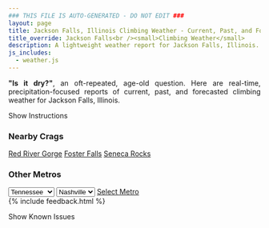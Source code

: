 ```yaml
---
### THIS FILE IS AUTO-GENERATED - DO NOT EDIT ###
layout: page
title: Jackson Falls, Illinois Climbing Weather - Current, Past, and Forecasted Report
title_override: Jackson Falls<br /><small>Climbing Weather</small>
description: A lightweight weather report for Jackson Falls, Illinois. Optimized for slow internet connections.
js_includes:
  - weather.js
---
```


<section class="measure center lh-copy f5-ns f6 ph2 mv4" style="text-align: justify;">
<strong>"Is it dry?"</strong>, an oft-repeated, age-old question. Here are real-time,
precipitation-focused reports of current, past, and forecasted climbing weather for Jackson Falls, Illinois.
</section>

<p id="settings-toggle" class="mw5 b center tc hover-light-red black-70 pointer">Show Instructions</p>
<section id="settings" class="overflow-hidden" style="display:none;">
    <div class="mv2 ph2 center">
        <div class="fn f6 tc pv2">
            <p class="measure lh-copy center"><strong>Show/hide hourly forecasts</strong> by clicking the desired day.</p>
            <hr class="mw5 p0 mv2 o-60 b0 bt b--light-red light-red bg-light-red">
            <p class="measure lh-copy center"><strong>Current and Past conditions</strong> are measured by the nearest weather station. <strong>Forecast conditions</strong> are calculated and polled separately.</p>
            <hr class="mw5 p0 mv2 o-60 b0 bt b--light-red light-red bg-light-red">
            <p class="measure lh-copy center"><strong>Having issues?</strong> Try <a id="clear-cache" class="no-underline relative fancy-link light-red hover-light-red" href="#">clearing the local cache</a>.</p>
            <hr class="mw5 p0 mv2 o-60 b0 bt b--light-red light-red bg-light-red">
            <p class="measure lh-copy center">Weather data sourced from <a class="no-underline fancy-link relative light-red" target="_blank" href="https://www.weather.gov/documentation/services-web-api">weather.gov</a>.</p>
        </div>
    </div>
</section>
<section id="weather" data-crag="jackson-falls-illinois" class="mv4-ns mv3 ph2 center"></section>
<section id="nearby" class="tc lh-copy">
  <h3>Nearby Crags</h3>
<a class="nowrap no-underline fancy-link relative light-red mh3" href="/crags/red-river-gorge-kentucky-weather.html">Red River Gorge</a>
<a class="nowrap no-underline fancy-link relative light-red mh3" href="/crags/foster-falls-tennessee-weather.html">Foster Falls</a>
<a class="nowrap no-underline fancy-link relative light-red mh3" href="/crags/seneca-rocks-west-virginia-weather.html">Seneca Rocks</a>
</section>
<section id="nearby" class="tc lh-copy">
  <h3>Other Metros</h3>
  <select class="ma1 bg-near-white pa2" id="stateSel">
    <option value="Texas">Texas</option>
    <option value="Washington">Washington</option>
    <option value="Colorado">Colorado</option>
    <option value="Tennessee" selected>Tennessee</option>
    <option value="Utah">Utah</option>
    <option value="California">California</option>
  </select>
  <select class="ma1 bg-near-white pa2" id="citySel">
    <option value="Nashville" selected>Nashville</option>
  </select>
  <a id="selectMetro" class="f6 link dim ph3 pv2 ma1 dib white bg-light-red" href="/crags/nashville-tennessee-weather.html">Select Metro</a>
  <script>
    var states = [];
    states["Texas"] = "Austin"
    states["Washington"] = "Seattle"
    states["Colorado"] = "Denver"
    states["Tennessee"] = "Nashville"
    states["Utah"] = "Salt Lake City"
    states["California"] = "San Francisco|Los Angeles"
  </script>
</section>
{% include feedback.html %}
<p id="issues-toggle" class="mw5 b center tc hover-light-red black-70 pointer">Show Known Issues</p>
<section id="issues" class="overflow-hidden tc f6">
</section>

<script>
  var weekly_PAH_116_58 = null
  var hourly_PAH_116_58 = {"@context":["https://geojson.org/geojson-ld/geojson-context.jsonld",{"@version":"1.1","wx":"https://api.weather.gov/ontology#","geo":"http://www.opengis.net/ont/geosparql#","unit":"http://codes.wmo.int/common/unit/","@vocab":"https://api.weather.gov/ontology#"}],"type":"Feature","geometry":{"type":"Polygon","coordinates":[[[-89.0202954,37.1905586],[-89.02153,37.1682685],[-88.9935688,37.167283000000005],[-88.9923284,37.189573],[-89.0202954,37.1905586]]]},"properties":{"updated":"2021-01-07T08:58:59+00:00","units":"us","forecastGenerator":"HourlyForecastGenerator","generatedAt":"2021-01-07T09:06:49+00:00","updateTime":"2021-01-07T08:58:59+00:00","validTimes":"2021-01-07T02:00:00+00:00/P7DT23H","elevation":{"value":99.9744,"unitCode":"unit:m"},"periods":[{"number":1,"name":"","startTime":"2021-01-07T03:00:00-06:00","endTime":"2021-01-07T04:00:00-06:00","isDaytime":false,"temperature":32,"temperatureUnit":"F","temperatureTrend":null,"windSpeed":"9 mph","windDirection":"ENE","icon":"https://api.weather.gov/icons/land/night/ovc?size=small","shortForecast":"Cloudy","detailedForecast":""},{"number":2,"name":"","startTime":"2021-01-07T04:00:00-06:00","endTime":"2021-01-07T05:00:00-06:00","isDaytime":false,"temperature":32,"temperatureUnit":"F","temperatureTrend":null,"windSpeed":"9 mph","windDirection":"NE","icon":"https://api.weather.gov/icons/land/night/ovc?size=small","shortForecast":"Cloudy","detailedForecast":""},{"number":3,"name":"","startTime":"2021-01-07T05:00:00-06:00","endTime":"2021-01-07T06:00:00-06:00","isDaytime":false,"temperature":32,"temperatureUnit":"F","temperatureTrend":null,"windSpeed":"10 mph","windDirection":"NE","icon":"https://api.weather.gov/icons/land/night/ovc?size=small","shortForecast":"Cloudy","detailedForecast":""},{"number":4,"name":"","startTime":"2021-01-07T06:00:00-06:00","endTime":"2021-01-07T07:00:00-06:00","isDaytime":true,"temperature":32,"temperatureUnit":"F","temperatureTrend":null,"windSpeed":"10 mph","windDirection":"NE","icon":"https://api.weather.gov/icons/land/day/ovc?size=small","shortForecast":"Cloudy","detailedForecast":""},{"number":5,"name":"","startTime":"2021-01-07T07:00:00-06:00","endTime":"2021-01-07T08:00:00-06:00","isDaytime":true,"temperature":32,"temperatureUnit":"F","temperatureTrend":null,"windSpeed":"10 mph","windDirection":"NE","icon":"https://api.weather.gov/icons/land/day/snow,20?size=small","shortForecast":"Slight Chance Snow Showers","detailedForecast":""},{"number":6,"name":"","startTime":"2021-01-07T08:00:00-06:00","endTime":"2021-01-07T09:00:00-06:00","isDaytime":true,"temperature":33,"temperatureUnit":"F","temperatureTrend":null,"windSpeed":"13 mph","windDirection":"NE","icon":"https://api.weather.gov/icons/land/day/snow,20?size=small","shortForecast":"Slight Chance Snow Showers","detailedForecast":""},{"number":7,"name":"","startTime":"2021-01-07T09:00:00-06:00","endTime":"2021-01-07T10:00:00-06:00","isDaytime":true,"temperature":34,"temperatureUnit":"F","temperatureTrend":null,"windSpeed":"14 mph","windDirection":"NE","icon":"https://api.weather.gov/icons/land/day/snow,20?size=small","shortForecast":"Slight Chance Rain And Snow Showers","detailedForecast":""},{"number":8,"name":"","startTime":"2021-01-07T10:00:00-06:00","endTime":"2021-01-07T11:00:00-06:00","isDaytime":true,"temperature":35,"temperatureUnit":"F","temperatureTrend":null,"windSpeed":"14 mph","windDirection":"NE","icon":"https://api.weather.gov/icons/land/day/snow?size=small","shortForecast":"Slight Chance Rain And Snow Showers","detailedForecast":""},{"number":9,"name":"","startTime":"2021-01-07T11:00:00-06:00","endTime":"2021-01-07T12:00:00-06:00","isDaytime":true,"temperature":37,"temperatureUnit":"F","temperatureTrend":null,"windSpeed":"14 mph","windDirection":"NE","icon":"https://api.weather.gov/icons/land/day/snow?size=small","shortForecast":"Chance Rain And Snow Showers","detailedForecast":""},{"number":10,"name":"","startTime":"2021-01-07T12:00:00-06:00","endTime":"2021-01-07T13:00:00-06:00","isDaytime":true,"temperature":38,"temperatureUnit":"F","temperatureTrend":null,"windSpeed":"13 mph","windDirection":"NE","icon":"https://api.weather.gov/icons/land/day/rain_showers?size=small","shortForecast":"Chance Rain Showers","detailedForecast":""},{"number":11,"name":"","startTime":"2021-01-07T13:00:00-06:00","endTime":"2021-01-07T14:00:00-06:00","isDaytime":true,"temperature":39,"temperatureUnit":"F","temperatureTrend":null,"windSpeed":"13 mph","windDirection":"NE","icon":"https://api.weather.gov/icons/land/day/rain_showers?size=small","shortForecast":"Chance Rain Showers","detailedForecast":""},{"number":12,"name":"","startTime":"2021-01-07T14:00:00-06:00","endTime":"2021-01-07T15:00:00-06:00","isDaytime":true,"temperature":40,"temperatureUnit":"F","temperatureTrend":null,"windSpeed":"12 mph","windDirection":"NE","icon":"https://api.weather.gov/icons/land/day/rain_showers?size=small","shortForecast":"Chance Rain Showers","detailedForecast":""},{"number":13,"name":"","startTime":"2021-01-07T15:00:00-06:00","endTime":"2021-01-07T16:00:00-06:00","isDaytime":true,"temperature":40,"temperatureUnit":"F","temperatureTrend":null,"windSpeed":"13 mph","windDirection":"NNE","icon":"https://api.weather.gov/icons/land/day/rain_showers?size=small","shortForecast":"Chance Rain Showers","detailedForecast":""},{"number":14,"name":"","startTime":"2021-01-07T16:00:00-06:00","endTime":"2021-01-07T17:00:00-06:00","isDaytime":true,"temperature":39,"temperatureUnit":"F","temperatureTrend":null,"windSpeed":"13 mph","windDirection":"NNE","icon":"https://api.weather.gov/icons/land/day/rain_showers?size=small","shortForecast":"Chance Rain Showers","detailedForecast":""},{"number":15,"name":"","startTime":"2021-01-07T17:00:00-06:00","endTime":"2021-01-07T18:00:00-06:00","isDaytime":true,"temperature":37,"temperatureUnit":"F","temperatureTrend":null,"windSpeed":"13 mph","windDirection":"NNE","icon":"https://api.weather.gov/icons/land/day/snow?size=small","shortForecast":"Chance Rain And Snow Showers","detailedForecast":""},{"number":16,"name":"","startTime":"2021-01-07T18:00:00-06:00","endTime":"2021-01-07T19:00:00-06:00","isDaytime":false,"temperature":36,"temperatureUnit":"F","temperatureTrend":null,"windSpeed":"12 mph","windDirection":"NNE","icon":"https://api.weather.gov/icons/land/night/snow?size=small","shortForecast":"Slight Chance Rain And Snow Showers","detailedForecast":""},{"number":17,"name":"","startTime":"2021-01-07T19:00:00-06:00","endTime":"2021-01-07T20:00:00-06:00","isDaytime":false,"temperature":34,"temperatureUnit":"F","temperatureTrend":null,"windSpeed":"12 mph","windDirection":"NNE","icon":"https://api.weather.gov/icons/land/night/snow?size=small","shortForecast":"Slight Chance Rain And Snow Showers","detailedForecast":""},{"number":18,"name":"","startTime":"2021-01-07T20:00:00-06:00","endTime":"2021-01-07T21:00:00-06:00","isDaytime":false,"temperature":33,"temperatureUnit":"F","temperatureTrend":null,"windSpeed":"12 mph","windDirection":"NNE","icon":"https://api.weather.gov/icons/land/night/snow?size=small","shortForecast":"Slight Chance Snow Showers","detailedForecast":""},{"number":19,"name":"","startTime":"2021-01-07T21:00:00-06:00","endTime":"2021-01-07T22:00:00-06:00","isDaytime":false,"temperature":33,"temperatureUnit":"F","temperatureTrend":null,"windSpeed":"12 mph","windDirection":"NNE","icon":"https://api.weather.gov/icons/land/night/snow?size=small","shortForecast":"Slight Chance Snow Showers","detailedForecast":""},{"number":20,"name":"","startTime":"2021-01-07T22:00:00-06:00","endTime":"2021-01-07T23:00:00-06:00","isDaytime":false,"temperature":33,"temperatureUnit":"F","temperatureTrend":null,"windSpeed":"12 mph","windDirection":"NNE","icon":"https://api.weather.gov/icons/land/night/snow?size=small","shortForecast":"Slight Chance Snow Showers","detailedForecast":""},{"number":21,"name":"","startTime":"2021-01-07T23:00:00-06:00","endTime":"2021-01-08T00:00:00-06:00","isDaytime":false,"temperature":33,"temperatureUnit":"F","temperatureTrend":null,"windSpeed":"9 mph","windDirection":"NNE","icon":"https://api.weather.gov/icons/land/night/snow?size=small","shortForecast":"Slight Chance Snow Showers","detailedForecast":""},{"number":22,"name":"","startTime":"2021-01-08T00:00:00-06:00","endTime":"2021-01-08T01:00:00-06:00","isDaytime":false,"temperature":33,"temperatureUnit":"F","temperatureTrend":null,"windSpeed":"8 mph","windDirection":"NNE","icon":"https://api.weather.gov/icons/land/night/ovc?size=small","shortForecast":"Cloudy","detailedForecast":""},{"number":23,"name":"","startTime":"2021-01-08T01:00:00-06:00","endTime":"2021-01-08T02:00:00-06:00","isDaytime":false,"temperature":33,"temperatureUnit":"F","temperatureTrend":null,"windSpeed":"8 mph","windDirection":"NNE","icon":"https://api.weather.gov/icons/land/night/bkn?size=small","shortForecast":"Mostly Cloudy","detailedForecast":""},{"number":24,"name":"","startTime":"2021-01-08T02:00:00-06:00","endTime":"2021-01-08T03:00:00-06:00","isDaytime":false,"temperature":32,"temperatureUnit":"F","temperatureTrend":null,"windSpeed":"7 mph","windDirection":"N","icon":"https://api.weather.gov/icons/land/night/bkn?size=small","shortForecast":"Mostly Cloudy","detailedForecast":""},{"number":25,"name":"","startTime":"2021-01-08T03:00:00-06:00","endTime":"2021-01-08T04:00:00-06:00","isDaytime":false,"temperature":31,"temperatureUnit":"F","temperatureTrend":null,"windSpeed":"7 mph","windDirection":"N","icon":"https://api.weather.gov/icons/land/night/bkn?size=small","shortForecast":"Mostly Cloudy","detailedForecast":""},{"number":26,"name":"","startTime":"2021-01-08T04:00:00-06:00","endTime":"2021-01-08T05:00:00-06:00","isDaytime":false,"temperature":31,"temperatureUnit":"F","temperatureTrend":null,"windSpeed":"7 mph","windDirection":"N","icon":"https://api.weather.gov/icons/land/night/bkn?size=small","shortForecast":"Mostly Cloudy","detailedForecast":""},{"number":27,"name":"","startTime":"2021-01-08T05:00:00-06:00","endTime":"2021-01-08T06:00:00-06:00","isDaytime":false,"temperature":30,"temperatureUnit":"F","temperatureTrend":null,"windSpeed":"8 mph","windDirection":"N","icon":"https://api.weather.gov/icons/land/night/bkn?size=small","shortForecast":"Mostly Cloudy","detailedForecast":""},{"number":28,"name":"","startTime":"2021-01-08T06:00:00-06:00","endTime":"2021-01-08T07:00:00-06:00","isDaytime":true,"temperature":32,"temperatureUnit":"F","temperatureTrend":null,"windSpeed":"8 mph","windDirection":"N","icon":"https://api.weather.gov/icons/land/day/bkn?size=small","shortForecast":"Mostly Cloudy","detailedForecast":""},{"number":29,"name":"","startTime":"2021-01-08T07:00:00-06:00","endTime":"2021-01-08T08:00:00-06:00","isDaytime":true,"temperature":32,"temperatureUnit":"F","temperatureTrend":null,"windSpeed":"9 mph","windDirection":"N","icon":"https://api.weather.gov/icons/land/day/bkn?size=small","shortForecast":"Mostly Cloudy","detailedForecast":""},{"number":30,"name":"","startTime":"2021-01-08T08:00:00-06:00","endTime":"2021-01-08T09:00:00-06:00","isDaytime":true,"temperature":32,"temperatureUnit":"F","temperatureTrend":null,"windSpeed":"9 mph","windDirection":"N","icon":"https://api.weather.gov/icons/land/day/bkn?size=small","shortForecast":"Partly Sunny","detailedForecast":""},{"number":31,"name":"","startTime":"2021-01-08T09:00:00-06:00","endTime":"2021-01-08T10:00:00-06:00","isDaytime":true,"temperature":33,"temperatureUnit":"F","temperatureTrend":null,"windSpeed":"10 mph","windDirection":"N","icon":"https://api.weather.gov/icons/land/day/bkn?size=small","shortForecast":"Partly Sunny","detailedForecast":""},{"number":32,"name":"","startTime":"2021-01-08T10:00:00-06:00","endTime":"2021-01-08T11:00:00-06:00","isDaytime":true,"temperature":34,"temperatureUnit":"F","temperatureTrend":null,"windSpeed":"12 mph","windDirection":"N","icon":"https://api.weather.gov/icons/land/day/bkn?size=small","shortForecast":"Partly Sunny","detailedForecast":""},{"number":33,"name":"","startTime":"2021-01-08T11:00:00-06:00","endTime":"2021-01-08T12:00:00-06:00","isDaytime":true,"temperature":36,"temperatureUnit":"F","temperatureTrend":null,"windSpeed":"12 mph","windDirection":"N","icon":"https://api.weather.gov/icons/land/day/bkn?size=small","shortForecast":"Partly Sunny","detailedForecast":""},{"number":34,"name":"","startTime":"2021-01-08T12:00:00-06:00","endTime":"2021-01-08T13:00:00-06:00","isDaytime":true,"temperature":37,"temperatureUnit":"F","temperatureTrend":null,"windSpeed":"12 mph","windDirection":"N","icon":"https://api.weather.gov/icons/land/day/bkn?size=small","shortForecast":"Mostly Cloudy","detailedForecast":""},{"number":35,"name":"","startTime":"2021-01-08T13:00:00-06:00","endTime":"2021-01-08T14:00:00-06:00","isDaytime":true,"temperature":38,"temperatureUnit":"F","temperatureTrend":null,"windSpeed":"12 mph","windDirection":"N","icon":"https://api.weather.gov/icons/land/day/bkn?size=small","shortForecast":"Mostly Cloudy","detailedForecast":""},{"number":36,"name":"","startTime":"2021-01-08T14:00:00-06:00","endTime":"2021-01-08T15:00:00-06:00","isDaytime":true,"temperature":38,"temperatureUnit":"F","temperatureTrend":null,"windSpeed":"12 mph","windDirection":"N","icon":"https://api.weather.gov/icons/land/day/bkn?size=small","shortForecast":"Mostly Cloudy","detailedForecast":""},{"number":37,"name":"","startTime":"2021-01-08T15:00:00-06:00","endTime":"2021-01-08T16:00:00-06:00","isDaytime":true,"temperature":37,"temperatureUnit":"F","temperatureTrend":null,"windSpeed":"10 mph","windDirection":"N","icon":"https://api.weather.gov/icons/land/day/bkn?size=small","shortForecast":"Mostly Cloudy","detailedForecast":""},{"number":38,"name":"","startTime":"2021-01-08T16:00:00-06:00","endTime":"2021-01-08T17:00:00-06:00","isDaytime":true,"temperature":36,"temperatureUnit":"F","temperatureTrend":null,"windSpeed":"9 mph","windDirection":"N","icon":"https://api.weather.gov/icons/land/day/bkn?size=small","shortForecast":"Mostly Cloudy","detailedForecast":""},{"number":39,"name":"","startTime":"2021-01-08T17:00:00-06:00","endTime":"2021-01-08T18:00:00-06:00","isDaytime":true,"temperature":34,"temperatureUnit":"F","temperatureTrend":null,"windSpeed":"9 mph","windDirection":"N","icon":"https://api.weather.gov/icons/land/day/bkn?size=small","shortForecast":"Mostly Cloudy","detailedForecast":""},{"number":40,"name":"","startTime":"2021-01-08T18:00:00-06:00","endTime":"2021-01-08T19:00:00-06:00","isDaytime":false,"temperature":33,"temperatureUnit":"F","temperatureTrend":null,"windSpeed":"8 mph","windDirection":"N","icon":"https://api.weather.gov/icons/land/night/bkn?size=small","shortForecast":"Mostly Cloudy","detailedForecast":""},{"number":41,"name":"","startTime":"2021-01-08T19:00:00-06:00","endTime":"2021-01-08T20:00:00-06:00","isDaytime":false,"temperature":32,"temperatureUnit":"F","temperatureTrend":null,"windSpeed":"7 mph","windDirection":"N","icon":"https://api.weather.gov/icons/land/night/bkn?size=small","shortForecast":"Mostly Cloudy","detailedForecast":""},{"number":42,"name":"","startTime":"2021-01-08T20:00:00-06:00","endTime":"2021-01-08T21:00:00-06:00","isDaytime":false,"temperature":32,"temperatureUnit":"F","temperatureTrend":null,"windSpeed":"7 mph","windDirection":"N","icon":"https://api.weather.gov/icons/land/night/bkn?size=small","shortForecast":"Mostly Cloudy","detailedForecast":""},{"number":43,"name":"","startTime":"2021-01-08T21:00:00-06:00","endTime":"2021-01-08T22:00:00-06:00","isDaytime":false,"temperature":32,"temperatureUnit":"F","temperatureTrend":null,"windSpeed":"6 mph","windDirection":"N","icon":"https://api.weather.gov/icons/land/night/bkn?size=small","shortForecast":"Mostly Cloudy","detailedForecast":""},{"number":44,"name":"","startTime":"2021-01-08T22:00:00-06:00","endTime":"2021-01-08T23:00:00-06:00","isDaytime":false,"temperature":31,"temperatureUnit":"F","temperatureTrend":null,"windSpeed":"6 mph","windDirection":"N","icon":"https://api.weather.gov/icons/land/night/bkn?size=small","shortForecast":"Mostly Cloudy","detailedForecast":""},{"number":45,"name":"","startTime":"2021-01-08T23:00:00-06:00","endTime":"2021-01-09T00:00:00-06:00","isDaytime":false,"temperature":31,"temperatureUnit":"F","temperatureTrend":null,"windSpeed":"5 mph","windDirection":"N","icon":"https://api.weather.gov/icons/land/night/bkn?size=small","shortForecast":"Mostly Cloudy","detailedForecast":""},{"number":46,"name":"","startTime":"2021-01-09T00:00:00-06:00","endTime":"2021-01-09T01:00:00-06:00","isDaytime":false,"temperature":30,"temperatureUnit":"F","temperatureTrend":null,"windSpeed":"5 mph","windDirection":"N","icon":"https://api.weather.gov/icons/land/night/bkn?size=small","shortForecast":"Mostly Cloudy","detailedForecast":""},{"number":47,"name":"","startTime":"2021-01-09T01:00:00-06:00","endTime":"2021-01-09T02:00:00-06:00","isDaytime":false,"temperature":30,"temperatureUnit":"F","temperatureTrend":null,"windSpeed":"5 mph","windDirection":"N","icon":"https://api.weather.gov/icons/land/night/bkn?size=small","shortForecast":"Mostly Cloudy","detailedForecast":""},{"number":48,"name":"","startTime":"2021-01-09T02:00:00-06:00","endTime":"2021-01-09T03:00:00-06:00","isDaytime":false,"temperature":30,"temperatureUnit":"F","temperatureTrend":null,"windSpeed":"3 mph","windDirection":"N","icon":"https://api.weather.gov/icons/land/night/bkn?size=small","shortForecast":"Mostly Cloudy","detailedForecast":""},{"number":49,"name":"","startTime":"2021-01-09T03:00:00-06:00","endTime":"2021-01-09T04:00:00-06:00","isDaytime":false,"temperature":30,"temperatureUnit":"F","temperatureTrend":null,"windSpeed":"3 mph","windDirection":"N","icon":"https://api.weather.gov/icons/land/night/bkn?size=small","shortForecast":"Mostly Cloudy","detailedForecast":""},{"number":50,"name":"","startTime":"2021-01-09T04:00:00-06:00","endTime":"2021-01-09T05:00:00-06:00","isDaytime":false,"temperature":30,"temperatureUnit":"F","temperatureTrend":null,"windSpeed":"3 mph","windDirection":"N","icon":"https://api.weather.gov/icons/land/night/bkn?size=small","shortForecast":"Mostly Cloudy","detailedForecast":""},{"number":51,"name":"","startTime":"2021-01-09T05:00:00-06:00","endTime":"2021-01-09T06:00:00-06:00","isDaytime":false,"temperature":29,"temperatureUnit":"F","temperatureTrend":null,"windSpeed":"5 mph","windDirection":"N","icon":"https://api.weather.gov/icons/land/night/bkn?size=small","shortForecast":"Mostly Cloudy","detailedForecast":""},{"number":52,"name":"","startTime":"2021-01-09T06:00:00-06:00","endTime":"2021-01-09T07:00:00-06:00","isDaytime":true,"temperature":29,"temperatureUnit":"F","temperatureTrend":null,"windSpeed":"5 mph","windDirection":"N","icon":"https://api.weather.gov/icons/land/day/bkn?size=small","shortForecast":"Mostly Cloudy","detailedForecast":""},{"number":53,"name":"","startTime":"2021-01-09T07:00:00-06:00","endTime":"2021-01-09T08:00:00-06:00","isDaytime":true,"temperature":29,"temperatureUnit":"F","temperatureTrend":null,"windSpeed":"5 mph","windDirection":"N","icon":"https://api.weather.gov/icons/land/day/bkn?size=small","shortForecast":"Mostly Cloudy","detailedForecast":""},{"number":54,"name":"","startTime":"2021-01-09T08:00:00-06:00","endTime":"2021-01-09T09:00:00-06:00","isDaytime":true,"temperature":30,"temperatureUnit":"F","temperatureTrend":null,"windSpeed":"6 mph","windDirection":"N","icon":"https://api.weather.gov/icons/land/day/bkn?size=small","shortForecast":"Mostly Cloudy","detailedForecast":""},{"number":55,"name":"","startTime":"2021-01-09T09:00:00-06:00","endTime":"2021-01-09T10:00:00-06:00","isDaytime":true,"temperature":31,"temperatureUnit":"F","temperatureTrend":null,"windSpeed":"6 mph","windDirection":"N","icon":"https://api.weather.gov/icons/land/day/bkn?size=small","shortForecast":"Mostly Cloudy","detailedForecast":""},{"number":56,"name":"","startTime":"2021-01-09T10:00:00-06:00","endTime":"2021-01-09T11:00:00-06:00","isDaytime":true,"temperature":32,"temperatureUnit":"F","temperatureTrend":null,"windSpeed":"6 mph","windDirection":"N","icon":"https://api.weather.gov/icons/land/day/bkn?size=small","shortForecast":"Mostly Cloudy","detailedForecast":""},{"number":57,"name":"","startTime":"2021-01-09T11:00:00-06:00","endTime":"2021-01-09T12:00:00-06:00","isDaytime":true,"temperature":34,"temperatureUnit":"F","temperatureTrend":null,"windSpeed":"7 mph","windDirection":"N","icon":"https://api.weather.gov/icons/land/day/bkn?size=small","shortForecast":"Mostly Cloudy","detailedForecast":""},{"number":58,"name":"","startTime":"2021-01-09T12:00:00-06:00","endTime":"2021-01-09T13:00:00-06:00","isDaytime":true,"temperature":35,"temperatureUnit":"F","temperatureTrend":null,"windSpeed":"7 mph","windDirection":"N","icon":"https://api.weather.gov/icons/land/day/bkn?size=small","shortForecast":"Mostly Cloudy","detailedForecast":""},{"number":59,"name":"","startTime":"2021-01-09T13:00:00-06:00","endTime":"2021-01-09T14:00:00-06:00","isDaytime":true,"temperature":36,"temperatureUnit":"F","temperatureTrend":null,"windSpeed":"7 mph","windDirection":"N","icon":"https://api.weather.gov/icons/land/day/bkn?size=small","shortForecast":"Mostly Cloudy","detailedForecast":""},{"number":60,"name":"","startTime":"2021-01-09T14:00:00-06:00","endTime":"2021-01-09T15:00:00-06:00","isDaytime":true,"temperature":36,"temperatureUnit":"F","temperatureTrend":null,"windSpeed":"7 mph","windDirection":"N","icon":"https://api.weather.gov/icons/land/day/bkn?size=small","shortForecast":"Mostly Cloudy","detailedForecast":""},{"number":61,"name":"","startTime":"2021-01-09T15:00:00-06:00","endTime":"2021-01-09T16:00:00-06:00","isDaytime":true,"temperature":36,"temperatureUnit":"F","temperatureTrend":null,"windSpeed":"7 mph","windDirection":"N","icon":"https://api.weather.gov/icons/land/day/bkn?size=small","shortForecast":"Mostly Cloudy","detailedForecast":""},{"number":62,"name":"","startTime":"2021-01-09T16:00:00-06:00","endTime":"2021-01-09T17:00:00-06:00","isDaytime":true,"temperature":35,"temperatureUnit":"F","temperatureTrend":null,"windSpeed":"7 mph","windDirection":"N","icon":"https://api.weather.gov/icons/land/day/bkn?size=small","shortForecast":"Mostly Cloudy","detailedForecast":""},{"number":63,"name":"","startTime":"2021-01-09T17:00:00-06:00","endTime":"2021-01-09T18:00:00-06:00","isDaytime":true,"temperature":33,"temperatureUnit":"F","temperatureTrend":null,"windSpeed":"6 mph","windDirection":"NNW","icon":"https://api.weather.gov/icons/land/day/bkn?size=small","shortForecast":"Partly Sunny","detailedForecast":""},{"number":64,"name":"","startTime":"2021-01-09T18:00:00-06:00","endTime":"2021-01-09T19:00:00-06:00","isDaytime":false,"temperature":32,"temperatureUnit":"F","temperatureTrend":null,"windSpeed":"6 mph","windDirection":"NNW","icon":"https://api.weather.gov/icons/land/night/bkn?size=small","shortForecast":"Mostly Cloudy","detailedForecast":""},{"number":65,"name":"","startTime":"2021-01-09T19:00:00-06:00","endTime":"2021-01-09T20:00:00-06:00","isDaytime":false,"temperature":31,"temperatureUnit":"F","temperatureTrend":null,"windSpeed":"6 mph","windDirection":"NNW","icon":"https://api.weather.gov/icons/land/night/bkn?size=small","shortForecast":"Mostly Cloudy","detailedForecast":""},{"number":66,"name":"","startTime":"2021-01-09T20:00:00-06:00","endTime":"2021-01-09T21:00:00-06:00","isDaytime":false,"temperature":30,"temperatureUnit":"F","temperatureTrend":null,"windSpeed":"5 mph","windDirection":"N","icon":"https://api.weather.gov/icons/land/night/bkn?size=small","shortForecast":"Mostly Cloudy","detailedForecast":""},{"number":67,"name":"","startTime":"2021-01-09T21:00:00-06:00","endTime":"2021-01-09T22:00:00-06:00","isDaytime":false,"temperature":30,"temperatureUnit":"F","temperatureTrend":null,"windSpeed":"5 mph","windDirection":"N","icon":"https://api.weather.gov/icons/land/night/bkn?size=small","shortForecast":"Mostly Cloudy","detailedForecast":""},{"number":68,"name":"","startTime":"2021-01-09T22:00:00-06:00","endTime":"2021-01-09T23:00:00-06:00","isDaytime":false,"temperature":30,"temperatureUnit":"F","temperatureTrend":null,"windSpeed":"5 mph","windDirection":"N","icon":"https://api.weather.gov/icons/land/night/bkn?size=small","shortForecast":"Mostly Cloudy","detailedForecast":""},{"number":69,"name":"","startTime":"2021-01-09T23:00:00-06:00","endTime":"2021-01-10T00:00:00-06:00","isDaytime":false,"temperature":29,"temperatureUnit":"F","temperatureTrend":null,"windSpeed":"3 mph","windDirection":"N","icon":"https://api.weather.gov/icons/land/night/bkn?size=small","shortForecast":"Mostly Cloudy","detailedForecast":""},{"number":70,"name":"","startTime":"2021-01-10T00:00:00-06:00","endTime":"2021-01-10T01:00:00-06:00","isDaytime":false,"temperature":29,"temperatureUnit":"F","temperatureTrend":null,"windSpeed":"3 mph","windDirection":"N","icon":"https://api.weather.gov/icons/land/night/bkn?size=small","shortForecast":"Mostly Cloudy","detailedForecast":""},{"number":71,"name":"","startTime":"2021-01-10T01:00:00-06:00","endTime":"2021-01-10T02:00:00-06:00","isDaytime":false,"temperature":29,"temperatureUnit":"F","temperatureTrend":null,"windSpeed":"3 mph","windDirection":"N","icon":"https://api.weather.gov/icons/land/night/bkn?size=small","shortForecast":"Mostly Cloudy","detailedForecast":""},{"number":72,"name":"","startTime":"2021-01-10T02:00:00-06:00","endTime":"2021-01-10T03:00:00-06:00","isDaytime":false,"temperature":28,"temperatureUnit":"F","temperatureTrend":null,"windSpeed":"3 mph","windDirection":"N","icon":"https://api.weather.gov/icons/land/night/bkn?size=small","shortForecast":"Mostly Cloudy","detailedForecast":""},{"number":73,"name":"","startTime":"2021-01-10T03:00:00-06:00","endTime":"2021-01-10T04:00:00-06:00","isDaytime":false,"temperature":28,"temperatureUnit":"F","temperatureTrend":null,"windSpeed":"3 mph","windDirection":"N","icon":"https://api.weather.gov/icons/land/night/bkn?size=small","shortForecast":"Mostly Cloudy","detailedForecast":""},{"number":74,"name":"","startTime":"2021-01-10T04:00:00-06:00","endTime":"2021-01-10T05:00:00-06:00","isDaytime":false,"temperature":27,"temperatureUnit":"F","temperatureTrend":null,"windSpeed":"3 mph","windDirection":"N","icon":"https://api.weather.gov/icons/land/night/bkn?size=small","shortForecast":"Mostly Cloudy","detailedForecast":""},{"number":75,"name":"","startTime":"2021-01-10T05:00:00-06:00","endTime":"2021-01-10T06:00:00-06:00","isDaytime":false,"temperature":27,"temperatureUnit":"F","temperatureTrend":null,"windSpeed":"5 mph","windDirection":"NNW","icon":"https://api.weather.gov/icons/land/night/bkn?size=small","shortForecast":"Mostly Cloudy","detailedForecast":""},{"number":76,"name":"","startTime":"2021-01-10T06:00:00-06:00","endTime":"2021-01-10T07:00:00-06:00","isDaytime":true,"temperature":27,"temperatureUnit":"F","temperatureTrend":null,"windSpeed":"2 mph","windDirection":"N","icon":"https://api.weather.gov/icons/land/day/bkn?size=small","shortForecast":"Mostly Cloudy","detailedForecast":""},{"number":77,"name":"","startTime":"2021-01-10T07:00:00-06:00","endTime":"2021-01-10T08:00:00-06:00","isDaytime":true,"temperature":28,"temperatureUnit":"F","temperatureTrend":null,"windSpeed":"3 mph","windDirection":"N","icon":"https://api.weather.gov/icons/land/day/bkn?size=small","shortForecast":"Mostly Cloudy","detailedForecast":""},{"number":78,"name":"","startTime":"2021-01-10T08:00:00-06:00","endTime":"2021-01-10T09:00:00-06:00","isDaytime":true,"temperature":29,"temperatureUnit":"F","temperatureTrend":null,"windSpeed":"3 mph","windDirection":"N","icon":"https://api.weather.gov/icons/land/day/bkn?size=small","shortForecast":"Partly Sunny","detailedForecast":""},{"number":79,"name":"","startTime":"2021-01-10T09:00:00-06:00","endTime":"2021-01-10T10:00:00-06:00","isDaytime":true,"temperature":31,"temperatureUnit":"F","temperatureTrend":null,"windSpeed":"5 mph","windDirection":"N","icon":"https://api.weather.gov/icons/land/day/bkn?size=small","shortForecast":"Partly Sunny","detailedForecast":""},{"number":80,"name":"","startTime":"2021-01-10T10:00:00-06:00","endTime":"2021-01-10T11:00:00-06:00","isDaytime":true,"temperature":33,"temperatureUnit":"F","temperatureTrend":null,"windSpeed":"6 mph","windDirection":"N","icon":"https://api.weather.gov/icons/land/day/bkn?size=small","shortForecast":"Partly Sunny","detailedForecast":""},{"number":81,"name":"","startTime":"2021-01-10T11:00:00-06:00","endTime":"2021-01-10T12:00:00-06:00","isDaytime":true,"temperature":35,"temperatureUnit":"F","temperatureTrend":null,"windSpeed":"6 mph","windDirection":"N","icon":"https://api.weather.gov/icons/land/day/bkn?size=small","shortForecast":"Mostly Cloudy","detailedForecast":""},{"number":82,"name":"","startTime":"2021-01-10T12:00:00-06:00","endTime":"2021-01-10T13:00:00-06:00","isDaytime":true,"temperature":36,"temperatureUnit":"F","temperatureTrend":null,"windSpeed":"6 mph","windDirection":"N","icon":"https://api.weather.gov/icons/land/day/bkn?size=small","shortForecast":"Mostly Cloudy","detailedForecast":""},{"number":83,"name":"","startTime":"2021-01-10T13:00:00-06:00","endTime":"2021-01-10T14:00:00-06:00","isDaytime":true,"temperature":37,"temperatureUnit":"F","temperatureTrend":null,"windSpeed":"6 mph","windDirection":"N","icon":"https://api.weather.gov/icons/land/day/bkn?size=small","shortForecast":"Mostly Cloudy","detailedForecast":""},{"number":84,"name":"","startTime":"2021-01-10T14:00:00-06:00","endTime":"2021-01-10T15:00:00-06:00","isDaytime":true,"temperature":37,"temperatureUnit":"F","temperatureTrend":null,"windSpeed":"5 mph","windDirection":"N","icon":"https://api.weather.gov/icons/land/day/bkn?size=small","shortForecast":"Mostly Cloudy","detailedForecast":""},{"number":85,"name":"","startTime":"2021-01-10T15:00:00-06:00","endTime":"2021-01-10T16:00:00-06:00","isDaytime":true,"temperature":37,"temperatureUnit":"F","temperatureTrend":null,"windSpeed":"5 mph","windDirection":"N","icon":"https://api.weather.gov/icons/land/day/bkn?size=small","shortForecast":"Mostly Cloudy","detailedForecast":""},{"number":86,"name":"","startTime":"2021-01-10T16:00:00-06:00","endTime":"2021-01-10T17:00:00-06:00","isDaytime":true,"temperature":35,"temperatureUnit":"F","temperatureTrend":null,"windSpeed":"5 mph","windDirection":"N","icon":"https://api.weather.gov/icons/land/day/bkn?size=small","shortForecast":"Partly Sunny","detailedForecast":""},{"number":87,"name":"","startTime":"2021-01-10T17:00:00-06:00","endTime":"2021-01-10T18:00:00-06:00","isDaytime":true,"temperature":33,"temperatureUnit":"F","temperatureTrend":null,"windSpeed":"3 mph","windDirection":"N","icon":"https://api.weather.gov/icons/land/day/bkn?size=small","shortForecast":"Partly Sunny","detailedForecast":""},{"number":88,"name":"","startTime":"2021-01-10T18:00:00-06:00","endTime":"2021-01-10T19:00:00-06:00","isDaytime":false,"temperature":31,"temperatureUnit":"F","temperatureTrend":null,"windSpeed":"3 mph","windDirection":"N","icon":"https://api.weather.gov/icons/land/night/bkn?size=small","shortForecast":"Mostly Cloudy","detailedForecast":""},{"number":89,"name":"","startTime":"2021-01-10T19:00:00-06:00","endTime":"2021-01-10T20:00:00-06:00","isDaytime":false,"temperature":30,"temperatureUnit":"F","temperatureTrend":null,"windSpeed":"3 mph","windDirection":"N","icon":"https://api.weather.gov/icons/land/night/bkn?size=small","shortForecast":"Mostly Cloudy","detailedForecast":""},{"number":90,"name":"","startTime":"2021-01-10T20:00:00-06:00","endTime":"2021-01-10T21:00:00-06:00","isDaytime":false,"temperature":29,"temperatureUnit":"F","temperatureTrend":null,"windSpeed":"2 mph","windDirection":"N","icon":"https://api.weather.gov/icons/land/night/bkn?size=small","shortForecast":"Mostly Cloudy","detailedForecast":""},{"number":91,"name":"","startTime":"2021-01-10T21:00:00-06:00","endTime":"2021-01-10T22:00:00-06:00","isDaytime":false,"temperature":29,"temperatureUnit":"F","temperatureTrend":null,"windSpeed":"2 mph","windDirection":"N","icon":"https://api.weather.gov/icons/land/night/bkn?size=small","shortForecast":"Mostly Cloudy","detailedForecast":""},{"number":92,"name":"","startTime":"2021-01-10T22:00:00-06:00","endTime":"2021-01-10T23:00:00-06:00","isDaytime":false,"temperature":28,"temperatureUnit":"F","temperatureTrend":null,"windSpeed":"2 mph","windDirection":"N","icon":"https://api.weather.gov/icons/land/night/bkn?size=small","shortForecast":"Mostly Cloudy","detailedForecast":""},{"number":93,"name":"","startTime":"2021-01-10T23:00:00-06:00","endTime":"2021-01-11T00:00:00-06:00","isDaytime":false,"temperature":28,"temperatureUnit":"F","temperatureTrend":null,"windSpeed":"3 mph","windDirection":"N","icon":"https://api.weather.gov/icons/land/night/bkn?size=small","shortForecast":"Mostly Cloudy","detailedForecast":""},{"number":94,"name":"","startTime":"2021-01-11T00:00:00-06:00","endTime":"2021-01-11T01:00:00-06:00","isDaytime":false,"temperature":27,"temperatureUnit":"F","temperatureTrend":null,"windSpeed":"3 mph","windDirection":"N","icon":"https://api.weather.gov/icons/land/night/bkn?size=small","shortForecast":"Mostly Cloudy","detailedForecast":""},{"number":95,"name":"","startTime":"2021-01-11T01:00:00-06:00","endTime":"2021-01-11T02:00:00-06:00","isDaytime":false,"temperature":27,"temperatureUnit":"F","temperatureTrend":null,"windSpeed":"3 mph","windDirection":"N","icon":"https://api.weather.gov/icons/land/night/bkn?size=small","shortForecast":"Mostly Cloudy","detailedForecast":""},{"number":96,"name":"","startTime":"2021-01-11T02:00:00-06:00","endTime":"2021-01-11T03:00:00-06:00","isDaytime":false,"temperature":27,"temperatureUnit":"F","temperatureTrend":null,"windSpeed":"3 mph","windDirection":"N","icon":"https://api.weather.gov/icons/land/night/bkn?size=small","shortForecast":"Mostly Cloudy","detailedForecast":""},{"number":97,"name":"","startTime":"2021-01-11T03:00:00-06:00","endTime":"2021-01-11T04:00:00-06:00","isDaytime":false,"temperature":27,"temperatureUnit":"F","temperatureTrend":null,"windSpeed":"3 mph","windDirection":"N","icon":"https://api.weather.gov/icons/land/night/bkn?size=small","shortForecast":"Mostly Cloudy","detailedForecast":""},{"number":98,"name":"","startTime":"2021-01-11T04:00:00-06:00","endTime":"2021-01-11T05:00:00-06:00","isDaytime":false,"temperature":27,"temperatureUnit":"F","temperatureTrend":null,"windSpeed":"3 mph","windDirection":"N","icon":"https://api.weather.gov/icons/land/night/bkn?size=small","shortForecast":"Mostly Cloudy","detailedForecast":""},{"number":99,"name":"","startTime":"2021-01-11T05:00:00-06:00","endTime":"2021-01-11T06:00:00-06:00","isDaytime":false,"temperature":27,"temperatureUnit":"F","temperatureTrend":null,"windSpeed":"3 mph","windDirection":"N","icon":"https://api.weather.gov/icons/land/night/bkn?size=small","shortForecast":"Mostly Cloudy","detailedForecast":""},{"number":100,"name":"","startTime":"2021-01-11T06:00:00-06:00","endTime":"2021-01-11T07:00:00-06:00","isDaytime":true,"temperature":27,"temperatureUnit":"F","temperatureTrend":null,"windSpeed":"3 mph","windDirection":"N","icon":"https://api.weather.gov/icons/land/day/bkn?size=small","shortForecast":"Mostly Cloudy","detailedForecast":""},{"number":101,"name":"","startTime":"2021-01-11T07:00:00-06:00","endTime":"2021-01-11T08:00:00-06:00","isDaytime":true,"temperature":28,"temperatureUnit":"F","temperatureTrend":null,"windSpeed":"5 mph","windDirection":"N","icon":"https://api.weather.gov/icons/land/day/bkn?size=small","shortForecast":"Mostly Cloudy","detailedForecast":""},{"number":102,"name":"","startTime":"2021-01-11T08:00:00-06:00","endTime":"2021-01-11T09:00:00-06:00","isDaytime":true,"temperature":29,"temperatureUnit":"F","temperatureTrend":null,"windSpeed":"5 mph","windDirection":"N","icon":"https://api.weather.gov/icons/land/day/bkn?size=small","shortForecast":"Mostly Cloudy","detailedForecast":""},{"number":103,"name":"","startTime":"2021-01-11T09:00:00-06:00","endTime":"2021-01-11T10:00:00-06:00","isDaytime":true,"temperature":31,"temperatureUnit":"F","temperatureTrend":null,"windSpeed":"6 mph","windDirection":"N","icon":"https://api.weather.gov/icons/land/day/bkn?size=small","shortForecast":"Mostly Cloudy","detailedForecast":""},{"number":104,"name":"","startTime":"2021-01-11T10:00:00-06:00","endTime":"2021-01-11T11:00:00-06:00","isDaytime":true,"temperature":33,"temperatureUnit":"F","temperatureTrend":null,"windSpeed":"6 mph","windDirection":"N","icon":"https://api.weather.gov/icons/land/day/bkn?size=small","shortForecast":"Mostly Cloudy","detailedForecast":""},{"number":105,"name":"","startTime":"2021-01-11T11:00:00-06:00","endTime":"2021-01-11T12:00:00-06:00","isDaytime":true,"temperature":35,"temperatureUnit":"F","temperatureTrend":null,"windSpeed":"6 mph","windDirection":"N","icon":"https://api.weather.gov/icons/land/day/bkn?size=small","shortForecast":"Mostly Cloudy","detailedForecast":""},{"number":106,"name":"","startTime":"2021-01-11T12:00:00-06:00","endTime":"2021-01-11T13:00:00-06:00","isDaytime":true,"temperature":36,"temperatureUnit":"F","temperatureTrend":null,"windSpeed":"6 mph","windDirection":"N","icon":"https://api.weather.gov/icons/land/day/bkn?size=small","shortForecast":"Mostly Cloudy","detailedForecast":""},{"number":107,"name":"","startTime":"2021-01-11T13:00:00-06:00","endTime":"2021-01-11T14:00:00-06:00","isDaytime":true,"temperature":37,"temperatureUnit":"F","temperatureTrend":null,"windSpeed":"6 mph","windDirection":"N","icon":"https://api.weather.gov/icons/land/day/bkn?size=small","shortForecast":"Mostly Cloudy","detailedForecast":""},{"number":108,"name":"","startTime":"2021-01-11T14:00:00-06:00","endTime":"2021-01-11T15:00:00-06:00","isDaytime":true,"temperature":38,"temperatureUnit":"F","temperatureTrend":null,"windSpeed":"6 mph","windDirection":"N","icon":"https://api.weather.gov/icons/land/day/bkn?size=small","shortForecast":"Partly Sunny","detailedForecast":""},{"number":109,"name":"","startTime":"2021-01-11T15:00:00-06:00","endTime":"2021-01-11T16:00:00-06:00","isDaytime":true,"temperature":38,"temperatureUnit":"F","temperatureTrend":null,"windSpeed":"6 mph","windDirection":"N","icon":"https://api.weather.gov/icons/land/day/bkn?size=small","shortForecast":"Partly Sunny","detailedForecast":""},{"number":110,"name":"","startTime":"2021-01-11T16:00:00-06:00","endTime":"2021-01-11T17:00:00-06:00","isDaytime":true,"temperature":37,"temperatureUnit":"F","temperatureTrend":null,"windSpeed":"6 mph","windDirection":"N","icon":"https://api.weather.gov/icons/land/day/bkn?size=small","shortForecast":"Partly Sunny","detailedForecast":""},{"number":111,"name":"","startTime":"2021-01-11T17:00:00-06:00","endTime":"2021-01-11T18:00:00-06:00","isDaytime":true,"temperature":35,"temperatureUnit":"F","temperatureTrend":null,"windSpeed":"5 mph","windDirection":"N","icon":"https://api.weather.gov/icons/land/day/bkn?size=small","shortForecast":"Partly Sunny","detailedForecast":""},{"number":112,"name":"","startTime":"2021-01-11T18:00:00-06:00","endTime":"2021-01-11T19:00:00-06:00","isDaytime":false,"temperature":33,"temperatureUnit":"F","temperatureTrend":null,"windSpeed":"5 mph","windDirection":"N","icon":"https://api.weather.gov/icons/land/night/bkn?size=small","shortForecast":"Mostly Cloudy","detailedForecast":""},{"number":113,"name":"","startTime":"2021-01-11T19:00:00-06:00","endTime":"2021-01-11T20:00:00-06:00","isDaytime":false,"temperature":32,"temperatureUnit":"F","temperatureTrend":null,"windSpeed":"3 mph","windDirection":"N","icon":"https://api.weather.gov/icons/land/night/bkn?size=small","shortForecast":"Mostly Cloudy","detailedForecast":""},{"number":114,"name":"","startTime":"2021-01-11T20:00:00-06:00","endTime":"2021-01-11T21:00:00-06:00","isDaytime":false,"temperature":31,"temperatureUnit":"F","temperatureTrend":null,"windSpeed":"3 mph","windDirection":"N","icon":"https://api.weather.gov/icons/land/night/bkn?size=small","shortForecast":"Mostly Cloudy","detailedForecast":""},{"number":115,"name":"","startTime":"2021-01-11T21:00:00-06:00","endTime":"2021-01-11T22:00:00-06:00","isDaytime":false,"temperature":30,"temperatureUnit":"F","temperatureTrend":null,"windSpeed":"2 mph","windDirection":"N","icon":"https://api.weather.gov/icons/land/night/bkn?size=small","shortForecast":"Mostly Cloudy","detailedForecast":""},{"number":116,"name":"","startTime":"2021-01-11T22:00:00-06:00","endTime":"2021-01-11T23:00:00-06:00","isDaytime":false,"temperature":30,"temperatureUnit":"F","temperatureTrend":null,"windSpeed":"2 mph","windDirection":"N","icon":"https://api.weather.gov/icons/land/night/bkn?size=small","shortForecast":"Mostly Cloudy","detailedForecast":""},{"number":117,"name":"","startTime":"2021-01-11T23:00:00-06:00","endTime":"2021-01-12T00:00:00-06:00","isDaytime":false,"temperature":29,"temperatureUnit":"F","temperatureTrend":null,"windSpeed":"2 mph","windDirection":"N","icon":"https://api.weather.gov/icons/land/night/bkn?size=small","shortForecast":"Mostly Cloudy","detailedForecast":""},{"number":118,"name":"","startTime":"2021-01-12T00:00:00-06:00","endTime":"2021-01-12T01:00:00-06:00","isDaytime":false,"temperature":29,"temperatureUnit":"F","temperatureTrend":null,"windSpeed":"2 mph","windDirection":"N","icon":"https://api.weather.gov/icons/land/night/bkn?size=small","shortForecast":"Mostly Cloudy","detailedForecast":""},{"number":119,"name":"","startTime":"2021-01-12T01:00:00-06:00","endTime":"2021-01-12T02:00:00-06:00","isDaytime":false,"temperature":29,"temperatureUnit":"F","temperatureTrend":null,"windSpeed":"2 mph","windDirection":"N","icon":"https://api.weather.gov/icons/land/night/bkn?size=small","shortForecast":"Mostly Cloudy","detailedForecast":""},{"number":120,"name":"","startTime":"2021-01-12T02:00:00-06:00","endTime":"2021-01-12T03:00:00-06:00","isDaytime":false,"temperature":28,"temperatureUnit":"F","temperatureTrend":null,"windSpeed":"2 mph","windDirection":"N","icon":"https://api.weather.gov/icons/land/night/bkn?size=small","shortForecast":"Mostly Cloudy","detailedForecast":""},{"number":121,"name":"","startTime":"2021-01-12T03:00:00-06:00","endTime":"2021-01-12T04:00:00-06:00","isDaytime":false,"temperature":28,"temperatureUnit":"F","temperatureTrend":null,"windSpeed":"2 mph","windDirection":"N","icon":"https://api.weather.gov/icons/land/night/bkn?size=small","shortForecast":"Mostly Cloudy","detailedForecast":""},{"number":122,"name":"","startTime":"2021-01-12T04:00:00-06:00","endTime":"2021-01-12T05:00:00-06:00","isDaytime":false,"temperature":28,"temperatureUnit":"F","temperatureTrend":null,"windSpeed":"2 mph","windDirection":"N","icon":"https://api.weather.gov/icons/land/night/bkn?size=small","shortForecast":"Mostly Cloudy","detailedForecast":""},{"number":123,"name":"","startTime":"2021-01-12T05:00:00-06:00","endTime":"2021-01-12T06:00:00-06:00","isDaytime":false,"temperature":28,"temperatureUnit":"F","temperatureTrend":null,"windSpeed":"2 mph","windDirection":"NNW","icon":"https://api.weather.gov/icons/land/night/bkn?size=small","shortForecast":"Mostly Cloudy","detailedForecast":""},{"number":124,"name":"","startTime":"2021-01-12T06:00:00-06:00","endTime":"2021-01-12T07:00:00-06:00","isDaytime":true,"temperature":28,"temperatureUnit":"F","temperatureTrend":null,"windSpeed":"2 mph","windDirection":"NNW","icon":"https://api.weather.gov/icons/land/day/bkn?size=small","shortForecast":"Partly Sunny","detailedForecast":""},{"number":125,"name":"","startTime":"2021-01-12T07:00:00-06:00","endTime":"2021-01-12T08:00:00-06:00","isDaytime":true,"temperature":29,"temperatureUnit":"F","temperatureTrend":null,"windSpeed":"3 mph","windDirection":"NNW","icon":"https://api.weather.gov/icons/land/day/sct?size=small","shortForecast":"Mostly Sunny","detailedForecast":""},{"number":126,"name":"","startTime":"2021-01-12T08:00:00-06:00","endTime":"2021-01-12T09:00:00-06:00","isDaytime":true,"temperature":30,"temperatureUnit":"F","temperatureTrend":null,"windSpeed":"3 mph","windDirection":"NNW","icon":"https://api.weather.gov/icons/land/day/sct?size=small","shortForecast":"Mostly Sunny","detailedForecast":""},{"number":127,"name":"","startTime":"2021-01-12T09:00:00-06:00","endTime":"2021-01-12T10:00:00-06:00","isDaytime":true,"temperature":32,"temperatureUnit":"F","temperatureTrend":null,"windSpeed":"5 mph","windDirection":"NW","icon":"https://api.weather.gov/icons/land/day/sct?size=small","shortForecast":"Mostly Sunny","detailedForecast":""},{"number":128,"name":"","startTime":"2021-01-12T10:00:00-06:00","endTime":"2021-01-12T11:00:00-06:00","isDaytime":true,"temperature":34,"temperatureUnit":"F","temperatureTrend":null,"windSpeed":"6 mph","windDirection":"NW","icon":"https://api.weather.gov/icons/land/day/sct?size=small","shortForecast":"Mostly Sunny","detailedForecast":""},{"number":129,"name":"","startTime":"2021-01-12T11:00:00-06:00","endTime":"2021-01-12T12:00:00-06:00","isDaytime":true,"temperature":37,"temperatureUnit":"F","temperatureTrend":null,"windSpeed":"7 mph","windDirection":"WNW","icon":"https://api.weather.gov/icons/land/day/sct?size=small","shortForecast":"Mostly Sunny","detailedForecast":""},{"number":130,"name":"","startTime":"2021-01-12T12:00:00-06:00","endTime":"2021-01-12T13:00:00-06:00","isDaytime":true,"temperature":39,"temperatureUnit":"F","temperatureTrend":null,"windSpeed":"7 mph","windDirection":"WNW","icon":"https://api.weather.gov/icons/land/day/sct?size=small","shortForecast":"Mostly Sunny","detailedForecast":""},{"number":131,"name":"","startTime":"2021-01-12T13:00:00-06:00","endTime":"2021-01-12T14:00:00-06:00","isDaytime":true,"temperature":40,"temperatureUnit":"F","temperatureTrend":null,"windSpeed":"7 mph","windDirection":"WNW","icon":"https://api.weather.gov/icons/land/day/sct?size=small","shortForecast":"Mostly Sunny","detailedForecast":""},{"number":132,"name":"","startTime":"2021-01-12T14:00:00-06:00","endTime":"2021-01-12T15:00:00-06:00","isDaytime":true,"temperature":40,"temperatureUnit":"F","temperatureTrend":null,"windSpeed":"6 mph","windDirection":"W","icon":"https://api.weather.gov/icons/land/day/sct?size=small","shortForecast":"Mostly Sunny","detailedForecast":""},{"number":133,"name":"","startTime":"2021-01-12T15:00:00-06:00","endTime":"2021-01-12T16:00:00-06:00","isDaytime":true,"temperature":40,"temperatureUnit":"F","temperatureTrend":null,"windSpeed":"6 mph","windDirection":"W","icon":"https://api.weather.gov/icons/land/day/sct?size=small","shortForecast":"Mostly Sunny","detailedForecast":""},{"number":134,"name":"","startTime":"2021-01-12T16:00:00-06:00","endTime":"2021-01-12T17:00:00-06:00","isDaytime":true,"temperature":39,"temperatureUnit":"F","temperatureTrend":null,"windSpeed":"6 mph","windDirection":"W","icon":"https://api.weather.gov/icons/land/day/sct?size=small","shortForecast":"Mostly Sunny","detailedForecast":""},{"number":135,"name":"","startTime":"2021-01-12T17:00:00-06:00","endTime":"2021-01-12T18:00:00-06:00","isDaytime":true,"temperature":37,"temperatureUnit":"F","temperatureTrend":null,"windSpeed":"5 mph","windDirection":"W","icon":"https://api.weather.gov/icons/land/day/sct?size=small","shortForecast":"Mostly Sunny","detailedForecast":""},{"number":136,"name":"","startTime":"2021-01-12T18:00:00-06:00","endTime":"2021-01-12T19:00:00-06:00","isDaytime":false,"temperature":35,"temperatureUnit":"F","temperatureTrend":null,"windSpeed":"5 mph","windDirection":"WSW","icon":"https://api.weather.gov/icons/land/night/sct?size=small","shortForecast":"Partly Cloudy","detailedForecast":""},{"number":137,"name":"","startTime":"2021-01-12T19:00:00-06:00","endTime":"2021-01-12T20:00:00-06:00","isDaytime":false,"temperature":34,"temperatureUnit":"F","temperatureTrend":null,"windSpeed":"5 mph","windDirection":"WSW","icon":"https://api.weather.gov/icons/land/night/sct?size=small","shortForecast":"Partly Cloudy","detailedForecast":""},{"number":138,"name":"","startTime":"2021-01-12T20:00:00-06:00","endTime":"2021-01-12T21:00:00-06:00","isDaytime":false,"temperature":33,"temperatureUnit":"F","temperatureTrend":null,"windSpeed":"5 mph","windDirection":"WSW","icon":"https://api.weather.gov/icons/land/night/sct?size=small","shortForecast":"Partly Cloudy","detailedForecast":""},{"number":139,"name":"","startTime":"2021-01-12T21:00:00-06:00","endTime":"2021-01-12T22:00:00-06:00","isDaytime":false,"temperature":32,"temperatureUnit":"F","temperatureTrend":null,"windSpeed":"5 mph","windDirection":"SW","icon":"https://api.weather.gov/icons/land/night/sct?size=small","shortForecast":"Partly Cloudy","detailedForecast":""},{"number":140,"name":"","startTime":"2021-01-12T22:00:00-06:00","endTime":"2021-01-12T23:00:00-06:00","isDaytime":false,"temperature":31,"temperatureUnit":"F","temperatureTrend":null,"windSpeed":"5 mph","windDirection":"SW","icon":"https://api.weather.gov/icons/land/night/sct?size=small","shortForecast":"Partly Cloudy","detailedForecast":""},{"number":141,"name":"","startTime":"2021-01-12T23:00:00-06:00","endTime":"2021-01-13T00:00:00-06:00","isDaytime":false,"temperature":30,"temperatureUnit":"F","temperatureTrend":null,"windSpeed":"5 mph","windDirection":"SW","icon":"https://api.weather.gov/icons/land/night/sct?size=small","shortForecast":"Partly Cloudy","detailedForecast":""},{"number":142,"name":"","startTime":"2021-01-13T00:00:00-06:00","endTime":"2021-01-13T01:00:00-06:00","isDaytime":false,"temperature":30,"temperatureUnit":"F","temperatureTrend":null,"windSpeed":"5 mph","windDirection":"SW","icon":"https://api.weather.gov/icons/land/night/sct?size=small","shortForecast":"Partly Cloudy","detailedForecast":""},{"number":143,"name":"","startTime":"2021-01-13T01:00:00-06:00","endTime":"2021-01-13T02:00:00-06:00","isDaytime":false,"temperature":30,"temperatureUnit":"F","temperatureTrend":null,"windSpeed":"5 mph","windDirection":"SW","icon":"https://api.weather.gov/icons/land/night/sct?size=small","shortForecast":"Partly Cloudy","detailedForecast":""},{"number":144,"name":"","startTime":"2021-01-13T02:00:00-06:00","endTime":"2021-01-13T03:00:00-06:00","isDaytime":false,"temperature":30,"temperatureUnit":"F","temperatureTrend":null,"windSpeed":"6 mph","windDirection":"SW","icon":"https://api.weather.gov/icons/land/night/sct?size=small","shortForecast":"Partly Cloudy","detailedForecast":""},{"number":145,"name":"","startTime":"2021-01-13T03:00:00-06:00","endTime":"2021-01-13T04:00:00-06:00","isDaytime":false,"temperature":30,"temperatureUnit":"F","temperatureTrend":null,"windSpeed":"6 mph","windDirection":"SW","icon":"https://api.weather.gov/icons/land/night/sct?size=small","shortForecast":"Partly Cloudy","detailedForecast":""},{"number":146,"name":"","startTime":"2021-01-13T04:00:00-06:00","endTime":"2021-01-13T05:00:00-06:00","isDaytime":false,"temperature":30,"temperatureUnit":"F","temperatureTrend":null,"windSpeed":"6 mph","windDirection":"SW","icon":"https://api.weather.gov/icons/land/night/sct?size=small","shortForecast":"Partly Cloudy","detailedForecast":""},{"number":147,"name":"","startTime":"2021-01-13T05:00:00-06:00","endTime":"2021-01-13T06:00:00-06:00","isDaytime":false,"temperature":30,"temperatureUnit":"F","temperatureTrend":null,"windSpeed":"6 mph","windDirection":"SW","icon":"https://api.weather.gov/icons/land/night/sct?size=small","shortForecast":"Partly Cloudy","detailedForecast":""},{"number":148,"name":"","startTime":"2021-01-13T06:00:00-06:00","endTime":"2021-01-13T07:00:00-06:00","isDaytime":true,"temperature":30,"temperatureUnit":"F","temperatureTrend":null,"windSpeed":"6 mph","windDirection":"SW","icon":"https://api.weather.gov/icons/land/day/sct?size=small","shortForecast":"Mostly Sunny","detailedForecast":""},{"number":149,"name":"","startTime":"2021-01-13T07:00:00-06:00","endTime":"2021-01-13T08:00:00-06:00","isDaytime":true,"temperature":31,"temperatureUnit":"F","temperatureTrend":null,"windSpeed":"7 mph","windDirection":"SW","icon":"https://api.weather.gov/icons/land/day/sct?size=small","shortForecast":"Mostly Sunny","detailedForecast":""},{"number":150,"name":"","startTime":"2021-01-13T08:00:00-06:00","endTime":"2021-01-13T09:00:00-06:00","isDaytime":true,"temperature":33,"temperatureUnit":"F","temperatureTrend":null,"windSpeed":"8 mph","windDirection":"SW","icon":"https://api.weather.gov/icons/land/day/sct?size=small","shortForecast":"Mostly Sunny","detailedForecast":""},{"number":151,"name":"","startTime":"2021-01-13T09:00:00-06:00","endTime":"2021-01-13T10:00:00-06:00","isDaytime":true,"temperature":35,"temperatureUnit":"F","temperatureTrend":null,"windSpeed":"9 mph","windDirection":"SW","icon":"https://api.weather.gov/icons/land/day/sct?size=small","shortForecast":"Mostly Sunny","detailedForecast":""},{"number":152,"name":"","startTime":"2021-01-13T10:00:00-06:00","endTime":"2021-01-13T11:00:00-06:00","isDaytime":true,"temperature":38,"temperatureUnit":"F","temperatureTrend":null,"windSpeed":"10 mph","windDirection":"SW","icon":"https://api.weather.gov/icons/land/day/sct?size=small","shortForecast":"Mostly Sunny","detailedForecast":""},{"number":153,"name":"","startTime":"2021-01-13T11:00:00-06:00","endTime":"2021-01-13T12:00:00-06:00","isDaytime":true,"temperature":41,"temperatureUnit":"F","temperatureTrend":null,"windSpeed":"10 mph","windDirection":"SW","icon":"https://api.weather.gov/icons/land/day/sct?size=small","shortForecast":"Mostly Sunny","detailedForecast":""},{"number":154,"name":"","startTime":"2021-01-13T12:00:00-06:00","endTime":"2021-01-13T13:00:00-06:00","isDaytime":true,"temperature":43,"temperatureUnit":"F","temperatureTrend":null,"windSpeed":"10 mph","windDirection":"SW","icon":"https://api.weather.gov/icons/land/day/sct?size=small","shortForecast":"Mostly Sunny","detailedForecast":""},{"number":155,"name":"","startTime":"2021-01-13T13:00:00-06:00","endTime":"2021-01-13T14:00:00-06:00","isDaytime":true,"temperature":45,"temperatureUnit":"F","temperatureTrend":null,"windSpeed":"10 mph","windDirection":"SW","icon":"https://api.weather.gov/icons/land/day/sct?size=small","shortForecast":"Mostly Sunny","detailedForecast":""},{"number":156,"name":"","startTime":"2021-01-13T14:00:00-06:00","endTime":"2021-01-13T15:00:00-06:00","isDaytime":true,"temperature":45,"temperatureUnit":"F","temperatureTrend":null,"windSpeed":"10 mph","windDirection":"SW","icon":"https://api.weather.gov/icons/land/day/sct?size=small","shortForecast":"Mostly Sunny","detailedForecast":""}]}}
  var crags_config = [
  {
    "name": "Jackson Falls",
    "note": "The walls offer slopers, various sized pockets, roofs, and slabs.",
    "mountainProject": "https://www.mountainproject.com/area/106017458/jackson-falls",
    "station": "KPAH",
    "office": "PAH/116,58",
    "coordinates": [
      -88.682,
      37.510
    ]
  }
]</script>
